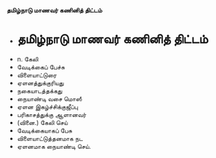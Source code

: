 **தமிழ்நாடு மாணவர் கணினித் திட்டம்**
- # தமிழ்நாடு மாணவர் கணினித் திட்டம்
- n. கேலி
- வேடிக்கைப் பேச்சு
- விளையாட்டுரை
- ஏளனத்துக்குரியது
- நகையாடத்தக்கது
- நையாண்டி வசை மொஸீ
- ஏளன இகழ்ச்சிக்குஜீப்பு
- பரிகாசத்துக்கு ஆளானவர்
- (வினை.) கேலி செய்
- வேடிக்கையாகப் பேசு
- விளையாட்டுத்தனமாக நட
- ஏளனமாக நையாண்டி செய்.

